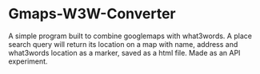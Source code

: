 # Gmaps-W3W-Converter
A simple program built to combine googlemaps with what3words. A place search query will return its location on a map with name, address and what3words location as a marker, saved as a html file. Made as an API experiment. 
